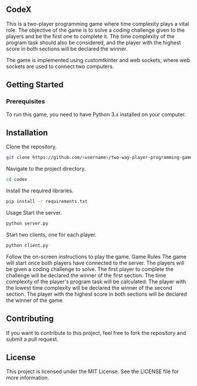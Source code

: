 ## CodeX

This is a two-player programming game where time complexity plays a vital role. The objective of the game is to solve a coding challenge given to the players and be the first one to complete it. The time complexity of the program task should also be considered, and the player with the highest score in both sections will be declared the winner.

The game is implemented using customtkinter and web sockets, where web sockets are used to connect two computers.

## Getting Started
### Prerequisites
To run this game, you need to have Python 3.x installed on your computer.

## Installation

Clone the repository.

```bash
git clone https://github.com/<username>/two-way-player-programming-game.git
```

Navigate to the project directory.

```bash
cd codex
```
Install the required libraries.

```bash
pip install -r requirements.txt
```
Usage
Start the server.
```bash
python server.py
```
Start two clients, one for each player.
```bash
python client.py
```


Follow the on-screen instructions to play the game.
Game Rules
The game will start once both players have connected to the server.
The players will be given a coding challenge to solve.
The first player to complete the challenge will be declared the winner of the first section.
The time complexity of the player's program task will be calculated.
The player with the lowest time complexity will be declared the winner of the second section.
The player with the highest score in both sections will be declared the winner of the game.

## Contributing
If you want to contribute to this project, feel free to fork the repository and submit a pull request.

## License
This project is licensed under the MIT License. See the LICENSE file for more information.

